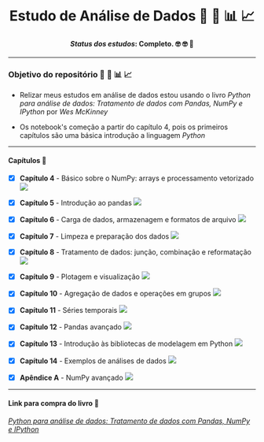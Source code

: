 <div align="center">
    <h1>
        Estudo de Análise de Dados 📝 🧾 📊 📈
    </h1>
    <h4>
        <i>Status dos estudos</i>: Completo. 🤓 🤓 🥰
    </h4> 
</div>

---

### Objetivo do repositório 📝 🧾 📊 📈

- Relizar meus estudos em análise de dados estou usando o livro *Python para análise de dados: Tratamento de dados com Pandas, NumPy e IPython* por *Wes McKinney*


- Os notebook's começão a partir do capítulo 4, pois os primeiros capítulos são uma básica introdução a linguagem *Python*

---

#### Capítulos 📖

- [X] **Capítulo 4** - Básico sobre o NumPy: arrays e processamento vetorizado [![](https://colab.research.google.com/assets/colab-badge.svg)](https://colab.research.google.com/drive/1cHH_86TwlP52hjufcKRHIxCjYBqu2ZBw?usp=sharing)


- [X] **Capítulo 5** - Introdução ao pandas [![](https://colab.research.google.com/assets/colab-badge.svg)](https://colab.research.google.com/drive/1emCw7IXJe5_YulJFqtqlQWQkjqMAO0ES?usp=sharing)

- [X] **Capítulo 6** - Carga de dados, armazenagem e formatos de arquivo [![](https://colab.research.google.com/assets/colab-badge.svg)](https://colab.research.google.com/drive/1_ocB_47oYbgyd_hDvkIGFeXTMBWxhODa?usp=sharing)

- [X] **Capítulo 7** - Limpeza e preparação dos dados [![](https://colab.research.google.com/assets/colab-badge.svg)](https://colab.research.google.com/drive/1lhemGwgpJpximpTufN0qMzEADxIRiPE7?usp=sharing)

- [X] **Capítulo 8** - Tratamento de dados: junção, combinação e reformatação [![](https://colab.research.google.com/assets/colab-badge.svg)](https://colab.research.google.com/drive/1_388F_QEKgQgTlJ3d6LLHUZGWLRtlgdM?usp=sharing)

- [X] **Capítulo 9** - Plotagem e visualização [![](https://colab.research.google.com/assets/colab-badge.svg)](https://colab.research.google.com/drive/1LNmq8ZeaO8O67wuNPWAtySdvXIgH-DUQ?usp=sharing)

- [X] **Capítulo 10** - Agregação de dados e operações em grupos [![](https://colab.research.google.com/assets/colab-badge.svg)](https://colab.research.google.com/drive/1uXgC6W30QxOLR6SzjHqAy6nuBPFSBbsq?usp=sharing)

- [X] **Capítulo 11** - Séries temporais [![](https://colab.research.google.com/assets/colab-badge.svg)](https://colab.research.google.com/drive/1CEWhTnqkSjZm_qGPgAhucsBuHOWjucgp?usp=sharing)

- [X] **Capítulo 12** - Pandas avançado [![](https://colab.research.google.com/assets/colab-badge.svg)](https://colab.research.google.com/drive/1MNk5PJp6ZC5v_qa5zWdQ-Zwh1z2K5w_E?usp=sharing)

- [X] **Capítulo 13** - Introdução às bibliotecas de modelagem em Python [![](https://colab.research.google.com/assets/colab-badge.svg)](https://colab.research.google.com/drive/1B8vE4EAQeLs3bD9r6z-tN4FWkYNwrMZS?usp=sharing)


- [X] **Capítulo 14** - Exemplos de análises de dados [![](https://colab.research.google.com/assets/colab-badge.svg)](https://colab.research.google.com/drive/18DB7zR7FFXFBMHrrv53sMjCJHswXnJke?usp=sharing)


- [X] **Apêndice A** - NumPy avançado [![](https://colab.research.google.com/assets/colab-badge.svg)](https://colab.research.google.com/drive/1a7d6ak9qml0rakWt41OlSggB-TE8KeVh?usp=sharing)


---

#### Link para compra do livro 📘

[*Python para análise de dados: Tratamento de dados com Pandas, NumPy e IPython*](https://www.amazon.com.br/Python-Para-An%C3%A1lise-Dados-Tratamento/dp/8575226479)

